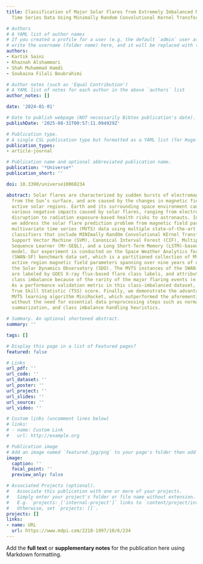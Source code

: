 ```yaml
---
title: Classification of Major Solar Flares from Extremely Imbalanced Multivariate
  Time Series Data Using Minimally Random Convolutional Kernel Transform

# Authors
# A YAML list of author names
# If you created a profile for a user (e.g. the default `admin` user at `content/authors/admin/`), 
# write the username (folder name) here, and it will be replaced with their full name and linked to their profile.
authors:
- Kartik Saini
- Khaznah Alshammari
- Shah Muhammad Hamdi
- Soukaina Filali Boubrahimi

# Author notes (such as 'Equal Contribution')
# A YAML list of notes for each author in the above `authors` list
author_notes: []

date: '2024-01-01'

# Date to publish webpage (NOT necessarily Bibtex publication's date).
publishDate: '2025-08-31T00:57:11.094929Z'

# Publication type.
# A single CSL publication type but formatted as a YAML list (for Hugo requirements).
publication_types:
- article-journal

# Publication name and optional abbreviated publication name.
publication: '*Universe*'
publication_short: ''

doi: 10.3390/universe10060234

abstract: Solar flares are characterized by sudden bursts of electromagnetic radiation
  from the Sun’s surface, and are caused by the changes in magnetic field states in
  active solar regions. Earth and its surrounding space environment can suffer from
  various negative impacts caused by solar flares, ranging from electronic communication
  disruption to radiation exposure-based health risks to astronauts. In this paper,
  we address the solar flare prediction problem from magnetic field parameter-based
  multivariate time series (MVTS) data using multiple state-of-the-art machine learning
  classifiers that include MINImally RandOm Convolutional KErnel Transform (MiniRocket),
  Support Vector Machine (SVM), Canonical Interval Forest (CIF), Multiple Representations
  Sequence Learner (Mr-SEQL), and a Long Short-Term Memory (LSTM)-based deep learning
  model. Our experiment is conducted on the Space Weather Analytics for Solar Flares
  (SWAN-SF) benchmark data set, which is a partitioned collection of MVTS data of
  active region magnetic field parameters spanning over nine years of operation of
  the Solar Dynamics Observatory (SDO). The MVTS instances of the SWAN-SF dataset
  are labeled by GOES X-ray flux-based flare class labels, and attributed to extreme
  class imbalance because of the rarity of the major flaring events (e.g., X and M).
  As a performance validation metric in this class-imbalanced dataset, we used the
  True Skill Statistic (TSS) score. Finally, we demonstrate the advantages of the
  MVTS learning algorithm MiniRocket, which outperformed the aforementioned classifiers
  without the need for essential data preprocessing steps such as normalization, statistical
  summarization, and class imbalance handling heuristics.

# Summary. An optional shortened abstract.
summary: ''

tags: []

# Display this page in a list of Featured pages?
featured: false

# Links
url_pdf: ''
url_code: ''
url_dataset: ''
url_poster: ''
url_project: ''
url_slides: ''
url_source: ''
url_video: ''

# Custom links (uncomment lines below)
# links:
# - name: Custom Link
#   url: http://example.org

# Publication image
# Add an image named `featured.jpg/png` to your page's folder then add a caption below.
image:
  caption: ''
  focal_point: ''
  preview_only: false

# Associated Projects (optional).
#   Associate this publication with one or more of your projects.
#   Simply enter your project's folder or file name without extension.
#   E.g. `projects: ['internal-project']` links to `content/project/internal-project/index.md`.
#   Otherwise, set `projects: []`.
projects: []
links:
- name: URL
  url: https://www.mdpi.com/2218-1997/10/6/234
---
```


Add the **full text** or **supplementary notes** for the publication here using Markdown formatting.

